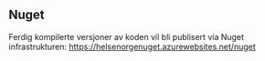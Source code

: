 ## Nuget

Ferdig kompilerte versjoner av koden vil bli publisert via Nuget infrastrukturen:
https://helsenorgenuget.azurewebsites.net/nuget 
